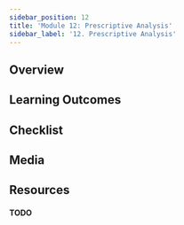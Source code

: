 ```yaml
---
sidebar_position: 12
title: 'Module 12: Prescriptive Analysis'
sidebar_label: '12. Prescriptive Analysis'
---
```

## Overview 

## Learning Outcomes

## Checklist 

## Media

## Resources

#### TODO
